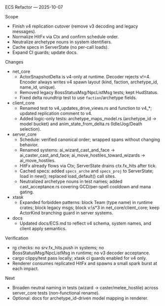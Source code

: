 ECS Refactor — 2025-10-07

Scope
- Finish v4 replication cutover (remove v3 decoding and legacy messages).
- Normalize HitFx via Ctx and confirm schedule order.
- Neutralize archetype nouns in system identifiers.
- Cache specs in ServerState (no per-call loads).
- Expand CI guards; update docs.

Changes
- net_core
  - ActorSnapshotDelta is v4-only at runtime. Decoder rejects v!=4. Encoder always writes v4 spawn layout (kind, faction, archetype_id, name_id, unique).
  - Removed legacy BossStatusMsg/NpcListMsg tests; kept HudStatus.
  - Fixed delta roundtrip test to use `faction`/archetype fields.
- client_core
  - Renamed test to v4_updates_drive_views.rs and function to v4_*; updated replication comment to v4.
  - Added logic-only tests: archetype_maps_model.rs (archetype_id → model bucket) and anim_state_from_delta.rs (Idle/Jog/Death selection).
- server_core
  - Schedule: verified canonical order; wrapped spans without changing behavior.
  - Renamed systems: ai_wizard_cast_and_face → ai_caster_cast_and_face; ai_move_hostiles_toward_wizards → ai_move_hostiles.
  - HitFx already flows via Ctx; ServerState drains ctx.fx_hits after tick.
  - Cached specs: added `specs_arche` and `specs_proj` to ServerState; load in new(); replaced load_default() call sites.
  - Neutralized archetype nouns in test names; added cast_acceptance.rs covering GCD/per-spell cooldown and mana gating.
- xtask
  - Expanded forbidden patterns: block Team (type name) in runtime crates; block legacy msgs; block v:\s*3 in net_core/client_core; keep ActorKind branching guard in server systems.
- docs
  - Updated docs/ECS.md to reflect v4 schema, system names, and client apply semantics.

Verification
- rg checks: no srv.fx_hits.push in systems; no BossStatusMsg/NpcListMsg in runtime; no v3 decoder acceptance.
- cargo clippy/test pass locally; xtask ci guards enabled for v4 only.
 - Renderer consumes replicated HitFx and spawns a small spark burst at each impact.

Next
- Broaden neutral naming in tests (wizard → caster/melee_hostile) across server_core tests (non-functional rename).
- Optional: docs for archetype_id-driven model mapping in renderer.
